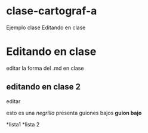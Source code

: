 # clase-cartograf-a
Ejemplo clase
Editando en clase

# Editando en clase
editar la forma del .md en clase

## editando en clase 2

editar

esto es una *negrilla*
presenta guiones bajos  **guion bajo**

*lista1
*lista 2
